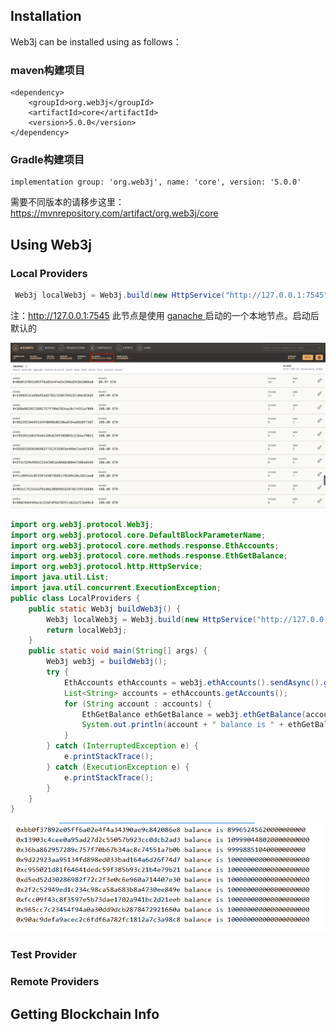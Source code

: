 ## Installation

Web3j can be installed  using  as follows：

### maven构建项目

```
<dependency>
    <groupId>org.web3j</groupId>
    <artifactId>core</artifactId>
    <version>5.0.0</version>
</dependency>
```

### Gradle构建项目

`````
implementation group: 'org.web3j', name: 'core', version: '5.0.0'
`````

需要不同版本的请移步这里：https://mvnrepository.com/artifact/org.web3j/core

## Using Web3j

### Local Providers

```java
 Web3j localWeb3j = Web3j.build(new HttpService("http://127.0.0.1:7545"));//通过http创建Web3j
```

注：http://127.0.0.1:7545 此节点是使用 [ganache ](https://trufflesuite.com/ganache/)启动的一个本地节点。启动后默认的

![](\imgs\ganache-main.png)

```java
import org.web3j.protocol.Web3j;
import org.web3j.protocol.core.DefaultBlockParameterName;
import org.web3j.protocol.core.methods.response.EthAccounts;
import org.web3j.protocol.core.methods.response.EthGetBalance;
import org.web3j.protocol.http.HttpService;
import java.util.List;
import java.util.concurrent.ExecutionException;
public class LocalProviders {
    public static Web3j buildWeb3j() {
        Web3j localWeb3j = Web3j.build(new HttpService("http://127.0.0.1:7545"));
        return localWeb3j;
    }
    public static void main(String[] args) {
        Web3j web3j = buildWeb3j();
        try {
            EthAccounts ethAccounts = web3j.ethAccounts().sendAsync().get();
            List<String> accounts = ethAccounts.getAccounts();
            for (String account : accounts) {
                EthGetBalance ethGetBalance = web3j.ethGetBalance(account, DefaultBlockParameterName.LATEST).sendAsync().get();
                System.out.println(account + " balance is " + ethGetBalance.getBalance());
            }
        } catch (InterruptedException e) {
            e.printStackTrace();
        } catch (ExecutionException e) {
            e.printStackTrace();
        }
    }
}
```

![](\imgs\LocalProviders.png)

### Test Provider

### Remote Providers

## Getting Blockchain Info